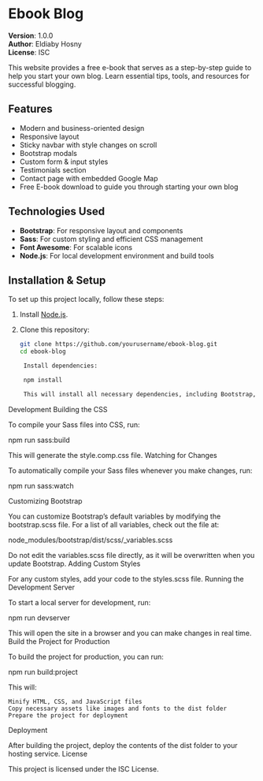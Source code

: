 # Ebook Blog

**Version**: 1.0.0  
**Author**: Eldiaby Hosny  
**License**: ISC

This website provides a free e-book that serves as a step-by-step guide to help you start your own blog. Learn essential tips, tools, and resources for successful blogging.

## Features

- Modern and business-oriented design
- Responsive layout
- Sticky navbar with style changes on scroll
- Bootstrap modals
- Custom form & input styles
- Testimonials section
- Contact page with embedded Google Map
- Free E-book download to guide you through starting your own blog

## Technologies Used

- **Bootstrap**: For responsive layout and components
- **Sass**: For custom styling and efficient CSS management
- **Font Awesome**: For scalable icons
- **Node.js**: For local development environment and build tools

## Installation & Setup

To set up this project locally, follow these steps:

1. Install [Node.js](https://nodejs.org/en/).

2. Clone this repository:

   ```bash
   git clone https://github.com/yourusername/ebook-blog.git
   cd ebook-blog

    Install dependencies:

    npm install

    This will install all necessary dependencies, including Bootstrap, Sass, and Font Awesome.
   ```

Development
Building the CSS

To compile your Sass files into CSS, run:

npm run sass:build

This will generate the style.comp.css file.
Watching for Changes

To automatically compile your Sass files whenever you make changes, run:

npm run sass:watch

Customizing Bootstrap

You can customize Bootstrap’s default variables by modifying the bootstrap.scss file. For a list of all variables, check out the file at:

node_modules/bootstrap/dist/scss/\_variables.scss

Do not edit the variables.scss file directly, as it will be overwritten when you update Bootstrap.
Adding Custom Styles

For any custom styles, add your code to the styles.scss file.
Running the Development Server

To start a local server for development, run:

npm run devserver

This will open the site in a browser and you can make changes in real time.
Build the Project for Production

To build the project for production, you can run:

npm run build:project

This will:

    Minify HTML, CSS, and JavaScript files
    Copy necessary assets like images and fonts to the dist folder
    Prepare the project for deployment

Deployment

After building the project, deploy the contents of the dist folder to your hosting service.
License

This project is licensed under the ISC License.

